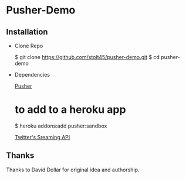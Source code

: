 # Pusher-Demo

## Installation

* Clone Repo

    $ git clone https://github.com/stolt45/pusher-demo.git
    $ cd pusher-demo

* Dependencies

    [Pusher](http://addons.heroku.com/pusher)
    # to add to a heroku app
    $ heroku addons:add pusher:sandbox

    [Twitter's Sreaming API](https://dev.twitter.com/docs/streaming-api)

## Thanks

Thanks to David Dollar for original idea and authorship. 
